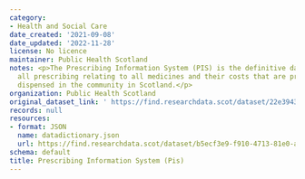 ```yaml
---
category:
- Health and Social Care
date_created: '2021-09-08'
date_updated: '2022-11-28'
license: No licence
maintainer: Public Health Scotland
notes: <p>The Prescribing Information System (PIS) is the definitive data source for
  all prescribing relating to all medicines and their costs that are prescribed and
  dispensed in the community in Scotland.</p>
organization: Public Health Scotland
original_dataset_link: ' https://find.researchdata.scot/dataset/22e3943e-edb5-44a1-9e4e-22b0f7a31767'
records: null
resources:
- format: JSON
  name: datadictionary.json
  url: https://find.researchdata.scot/dataset/b5ecf3e9-f910-4713-81e0-acd3ca6c1cd9/resource/22e3943e-edb5-44a1-9e4e-22b0f7a31767/download/datadictionary.json
schema: default
title: Prescribing Information System (Pis)
---
```

